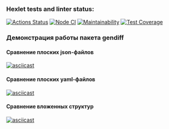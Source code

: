 ### Hexlet tests and linter status:
[![Actions Status](https://github.com/aranida14/backend-project-46/workflows/hexlet-check/badge.svg)](https://github.com/aranida14/backend-project-46/actions)
[![Node CI](https://github.com/aranida14/backend-project-46/actions/workflows/nodejs.yml/badge.svg)](https://github.com/aranida14/backend-project-46/actions/workflows/nodejs.yml)
[![Maintainability](https://api.codeclimate.com/v1/badges/58f7d8c73ce77309f424/maintainability)](https://codeclimate.com/github/aranida14/backend-project-46/maintainability)
[![Test Coverage](https://api.codeclimate.com/v1/badges/58f7d8c73ce77309f424/test_coverage)](https://codeclimate.com/github/aranida14/backend-project-46/test_coverage)
### Демонстрация работы пакета gendiff
#### Сравнение плоских json-файлов
[![asciicast](https://asciinema.org/a/aG5fLP8d6vAbK7wVyo23ZLDmE.svg)](https://asciinema.org/a/aG5fLP8d6vAbK7wVyo23ZLDmE)
#### Сравнение плоских yaml-файлов
[![asciicast](https://asciinema.org/a/5qZOR0dEm1wYMBLErSzf6lJ91.svg)](https://asciinema.org/a/5qZOR0dEm1wYMBLErSzf6lJ91)
#### Сравнение вложенных структур
[![asciicast](https://asciinema.org/a/GBbd4nzvJVN2zJ8CfUHs5KUxj.svg)](https://asciinema.org/a/GBbd4nzvJVN2zJ8CfUHs5KUxj)
